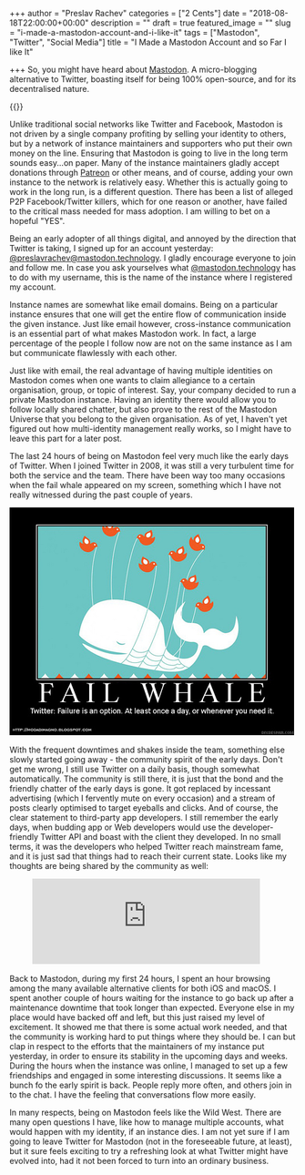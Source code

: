 +++
author = "Preslav Rachev"
categories = ["2 Cents"]
date = "2018-08-18T22:00:00+00:00"
description = ""
draft = true
featured_image = ""
slug = "i-made-a-mastodon-account-and-i-like-it"
tags = ["Mastodon", "Twitter", "Social Media"]
title = "I Made a Mastodon Account and so Far I like It"

+++
So, you might have heard about [Mastodon](https://joinmastodon.org/). A micro-blogging alternative to Twitter, boasting itself for being 100% open-source, and for its decentralised nature.

{{<youtube IPSbNdBmWKE>}}

Unlike traditional social networks like Twitter and Facebook, Mastodon is not driven by a single company profiting by selling your identity to others, but by a network of instance maintainers and supporters who put their own money on the line. Ensuring that Mastodon is going to live in the long term sounds easy...on paper. Many of the instance maintainers gladly accept donations through [Patreon](https://www.patreon.com/ashfurrow) or other means, and of course, adding your own instance to the network is relatively easy. Whether this is actually going to work in the long run, is a different question. There has been a list of alleged P2P Facebook/Twitter killers, which for one reason or another, have failed to the critical mass needed for mass adoption. I am willing to bet on a hopeful "YES".

Being an early adopter of all things digital, and annoyed by the direction that Twitter is taking, I signed up for an account yesterday: [@preslavrachev@mastodon.technology](https://mastodon.technology/@preslavrachev). I gladly encourage everyone to join and follow me. In case you ask yourselves what [@mastodon.technology](https://mastodon.technology/about) has to do with my username, this is the name of the instance where I registered my account.

Instance names are somewhat like email domains. Being on a particular instance ensures that one will get the entire flow of communication inside the given instance. Just like email however, cross-instance communication is an essential part of what makes Mastodon work. In fact, a large percentage of the people I follow now are not on the same instance as I am but communicate flawlessly with each other.

Just like with email, the real advantage of having multiple identities on Mastodon comes when one wants to claim allegiance to a certain organisation, group, or topic of interest. Say, your company decided to run a private Mastodon instance. Having an identity there would allow you to follow locally shared chatter, but also prove to the rest of the Mastodon Universe that you belong to the given organisation. As of yet, I haven't yet figured out how multi-identity management really works, so I might have to leave this part for a later post.

The last 24 hours of being on Mastodon feel very much like the early days of Twitter. When I joined Twitter in 2008, it was still a very turbulent time for both the service and the team. There have been way too many occasions when the fail whale appeared on my screen, something which I have not really witnessed during the past couple of years.

![](/images/2019/05/fail-whale.jpg)

With the frequent downtimes and shakes inside the team, something else slowly started going away - the community spirit of the early days. Don't get me wrong, I still use Twitter on a daily basis, though somewhat automatically. The community is still there, it is just that the bond and the friendly chatter of the early days is gone. It got replaced by incessant advertising (which I fervently mute on every occasion) and a stream of posts clearly optimised to target eyeballs and clicks. And of course, the clear statement to third-party app developers. I still remember the early days, when budding app or Web developers would use the developer-friendly Twitter API and boast with the client they developed. In no small terms, it was the developers who helped Twitter reach mainstream fame, and it is just sad that things had to reach their current state. Looks like my thoughts are being shared by the community as well:

<figure>
<iframe src="https://mastodon.social/@bastianallgeier/100577435213222907/embed" class="mastodon-embed" style="max-width: 100%; border: 0" width="400"></iframe><script src="https://mastodon.social/embed.js" async="async"></script>
</figure>

Back to Mastodon, during my first 24 hours, I spent an hour browsing among the many available alternative clients for both iOS and macOS. I spent another couple of hours waiting for the instance to go back up after a maintenance downtime that took longer than expected. Everyone else in my place would have backed off and left, but this just raised my level of excitement. It showed me that there is some actual work needed, and that the community is working hard to put things where they should be. I can but clap in respect to the efforts that the maintainers of my instance put yesterday, in order to ensure its stability in the upcoming days and weeks. During the hours when the instance was online, I managed to set up a few friendships and engaged in some interesting discussions. It seems like a bunch fo the early spirit is back. People reply more often, and others join in to the chat. I have the feeling that conversations flow more easily.

In many respects, being on Mastodon feels like the Wild West. There are many open questions I have, like how to manage multiple accounts, what would happen with my identity, if an instance dies. I am not yet sure if I am going to leave Twitter for Mastodon (not in the foreseeable future, at least), but it sure feels exciting to try a refreshing look at what Twitter might have evolved into, had it not been forced to turn into an ordinary business.